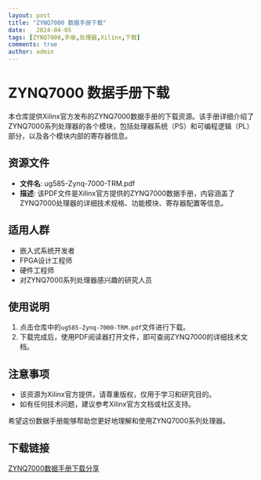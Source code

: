 ```yaml
---
layout: post
title: "ZYNQ7000 数据手册下载"
date:   2024-04-05
tags: [ZYNQ7000,手册,处理器,Xilinx,下载]
comments: true
author: admin
---
```

# ZYNQ7000 数据手册下载

本仓库提供Xilinx官方发布的ZYNQ7000数据手册的下载资源。该手册详细介绍了ZYNQ7000系列处理器的各个模块，包括处理器系统（PS）和可编程逻辑（PL）部分，以及各个模块内部的寄存器信息。

## 资源文件

- **文件名**: ug585-Zynq-7000-TRM.pdf
- **描述**: 该PDF文件是Xilinx官方提供的ZYNQ7000数据手册，内容涵盖了ZYNQ7000处理器的详细技术规格、功能模块、寄存器配置等信息。

## 适用人群

- 嵌入式系统开发者
- FPGA设计工程师
- 硬件工程师
- 对ZYNQ7000系列处理器感兴趣的研究人员

## 使用说明

1. 点击仓库中的`ug585-Zynq-7000-TRM.pdf`文件进行下载。
2. 下载完成后，使用PDF阅读器打开文件，即可查阅ZYNQ7000的详细技术文档。

## 注意事项

- 该资源为Xilinx官方提供，请尊重版权，仅用于学习和研究目的。
- 如有任何技术问题，建议参考Xilinx官方文档或社区支持。

希望这份数据手册能够帮助您更好地理解和使用ZYNQ7000系列处理器。

## 下载链接

[ZYNQ7000数据手册下载分享](https://pan.quark.cn/s/6905d41db1f3)